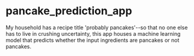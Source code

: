 # pancake_prediction_app
My household has a recipe title 'probably pancakes'--so that no one else has to live in crushing uncertainty, this app houses a machine learning model that predicts whether the input ingredients are pancakes or not pancakes.
